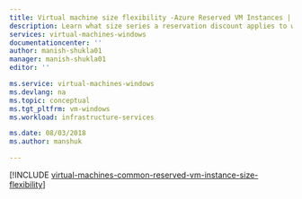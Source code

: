 ```yaml
---
title: Virtual machine size flexibility -Azure Reserved VM Instances | Microsoft Docs
description: Learn what size series a reservation discount applies to when you by a reserved VM instance.
services: virtual-machines-windows
documentationcenter: ''
author: manish-shukla01
manager: manish-shukla01
editor: ''

ms.service: virtual-machines-windows
ms.devlang: na
ms.topic: conceptual
ms.tgt_pltfrm: vm-windows
ms.workload: infrastructure-services

ms.date: 08/03/2018
ms.author: manshuk

---
```

[!INCLUDE [virtual-machines-common-reserved-vm-instance-size-flexibility](../../../includes/virtual-machines-common-reserved-vm-instance-size-flexibility.md)]

